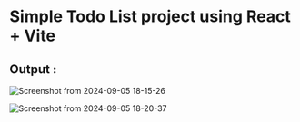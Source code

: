 # Simple Todo List project using React + Vite

## Output :
![Screenshot from 2024-09-05 18-15-26](https://github.com/user-attachments/assets/0abffc19-e371-44df-86ee-ecf247ccfcec)

![Screenshot from 2024-09-05 18-20-37](https://github.com/user-attachments/assets/60c56b6d-0ffb-44e1-9598-a1067a3ca8c0)

